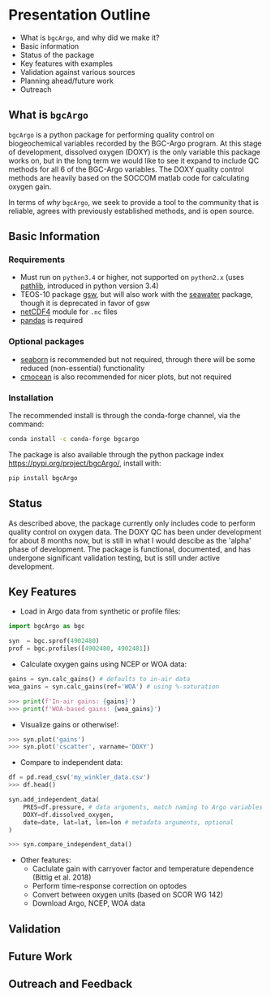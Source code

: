 # Presentation Outline

- What is `bgcArgo`, and why did we make it?
- Basic information
- Status of the package
- Key features with examples
- Validation against various sources
- Planning ahead/future work
- Outreach

## What is `bgcArgo`

`bgcArgo` is a python package for performing quality control on biogeochemical
variables recorded by the BGC-Argo program. At this stage of development,
dissolved oxygen (DOXY) is the only variable this package works on, but in the
long term we would like to see it expand to include QC methods for all 6 of the
BGC-Argo variables. The DOXY quality control methods are heavily based on the
SOCCOM matlab code for calculating oxygen gain.

In terms of *why* `bgcArgo`, we seek to provide a tool to the community that is
reliable, agrees with previously established methods, and is open source.

## Basic Information

### Requirements

- Must run on `python3.4` or higher, not supported on `python2.x` (uses [pathlib](https://docs.python.org/3/library/pathlib.html), introduced in python version 3.4)
- TEOS-10 package [gsw](https://teos-10.github.io/GSW-Python/), but will also work with the [seawater](https://pypi.org/project/seawater/) package, though it is deprecated in favor of gsw
- [netCDF4](https://pypi.org/project/netCDF4/) module for `.nc` files
- [pandas](https://pandas.pydata.org/) is required

### Optional packages

- [seaborn](https://seaborn.pydata.org/) is recommended but not required, through there will be some reduced (non-essential) functionality
- [cmocean](https://matplotlib.org/cmocean/) is also recommended for nicer plots, but not required

### Installation

The recommended install is through the conda-forge channel, via the command:

```bash
conda install -c conda-forge bgcargo
```

The package is also available through the python package index <https://pypi.org/project/bgcArgo/>, install with:

```bash
pip install bgcArgo
```

## Status

As described above, the package currently only includes code to perform quality
control on oxygen data. The DOXY QC has been under development for about 8
months now, but is still in what I would descibe as the 'alpha' phase of
development. The package is functional, documented, and has undergone
significant validation testing, but is still under active development.

## Key Features

- Load in Argo data from synthetic or profile files:

```python
import bgcArgo as bgc

syn  = bgc.sprof(4902480)
prof = bgc.profiles([4902480, 4902481])
```

- Calculate oxygen gains using NCEP or WOA data:

```python
gains = syn.calc_gains() # defaults to in-air data
woa_gains = syn.calc_gains(ref='WOA') # using %-saturation

>>> print(f'In-air gains: {gains}')
>>> print(f'WOA-based gains: {woa_gains}')
```

- Visualize gains or otherwise!:

```python
>>> syn.plot('gains')
>>> syn.plot('cscatter', varname='DOXY')
```

- Compare to independent data:

```python
df = pd.read_csv('my_winkler_data.csv')
>>> df.head()

syn.add_independent_data(
    PRES=df.pressure, # data arguments, match naming to Argo variables
    DOXY=df.dissolved_oxygen,
    date=date, lat=lat, lon=lon # metadata arguments, optional
)

>>> syn.compare_independent_data()
```

- Other features:
  - Caclulate gain with carryover factor and temperature dependence (Bittig et al. 2018)
  - Perform time-response correction on optodes
  - Convert between oxygen units (based on SCOR WG 142)
  - Download Argo, NCEP, WOA data

## Validation

## Future Work

## Outreach and Feedback